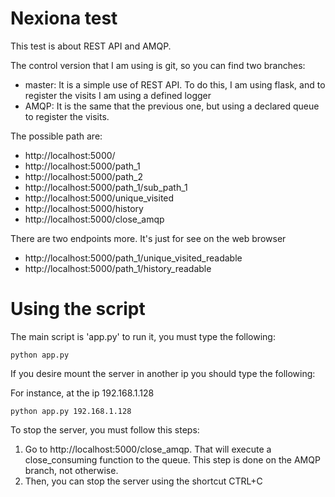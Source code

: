 # Nexiona test


This test is about REST API and AMQP.

The control version that I am using is git, so you can find two branches:  

* master: It is a simple use of REST API. To do this, I am using flask, and to register the visits I am using a defined logger
* AMQP: It is the same that the previous one, but using a declared queue to register the visits.

The possible path are:

* http://localhost:5000/
* http://localhost:5000/path_1
* http://localhost:5000/path_2
* http://localhost:5000/path_1/sub_path_1
* http://localhost:5000/unique_visited
* http://localhost:5000/history
* http://localhost:5000/close_amqp

There are two endpoints more. It's just for see on the web browser
* http://localhost:5000/path_1/unique_visited_readable
* http://localhost:5000/path_1/history_readable


# Using the script

The main script is 'app.py' to run it, you must type the following:

```
python app.py
```

If you desire mount the server in another ip you should type the following:

For instance, at the ip 192.168.1.128
```
python app.py 192.168.1.128
```

To stop the server, you must follow this steps:

1. Go to http://localhost:5000/close_amqp. That will execute a close_consuming function to the queue. This step is done on the AMQP branch, not otherwise. 
2. Then, you can stop the server using the shortcut CTRL+C
